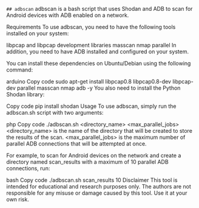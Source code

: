 `## adbscan`
adbscan is a bash script that uses Shodan and ADB to scan for Android devices with ADB enabled on a network.

Requirements
To use adbscan, you need to have the following tools installed on your system:

libpcap and libpcap development libraries
masscan
nmap
parallel
In addition, you need to have ADB installed and configured on your system.

You can install these dependencies on Ubuntu/Debian using the following command:

arduino
Copy code
sudo apt-get install libpcap0.8 libpcap0.8-dev libpcap-dev parallel masscan nmap adb -y
You also need to install the Python Shodan library:

Copy code
pip install shodan
Usage
To use adbscan, simply run the adbscan.sh script with two arguments:

php
Copy code
./adbscan.sh <directory_name> <max_parallel_jobs>
<directory_name> is the name of the directory that will be created to store the results of the scan. <max_parallel_jobs> is the maximum number of parallel ADB connections that will be attempted at once.

For example, to scan for Android devices on the network and create a directory named scan_results with a maximum of 10 parallel ADB connections, run:

bash
Copy code
./adbscan.sh scan_results 10
Disclaimer
This tool is intended for educational and research purposes only. The authors are not responsible for any misuse or damage caused by this tool. Use it at your own risk.
